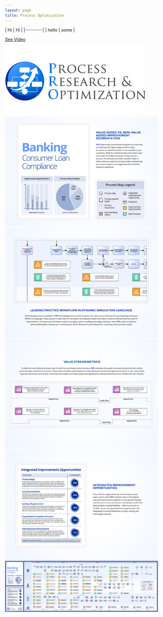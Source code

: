 ```yaml
---
layout: page
title: Process Optimization
---
```


| Hi | Hi |
|---------|
| hello | some |

[See Video](https://vimeo.com/624633604)

![PRO1](/assets/img/portfolio/PRO/1.png)
![PRO2](/assets/img/portfolio/PRO/2.png)
![PRO3](/assets/img/portfolio/PRO/3.png)
![PRO4](/assets/img/portfolio/PRO/4.png)
![PRO5](/assets/img/portfolio/PRO/5.png)
![PRO6](/assets/img/portfolio/PRO/6.png)